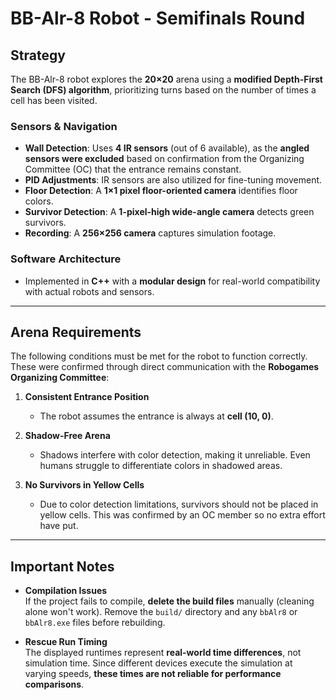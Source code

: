 # **BB-Alr-8 Robot - Semifinals Round**

## **Strategy**
The BB-Alr-8 robot explores the **20×20** arena using a **modified Depth-First Search (DFS) algorithm**, prioritizing turns based on the number of times a cell has been visited.

### **Sensors & Navigation**
- **Wall Detection**: Uses **4 IR sensors** (out of 6 available), as the **angled sensors were excluded** based on confirmation from the Organizing Committee (OC) that the entrance remains constant.
- **PID Adjustments**: IR sensors are also utilized for fine-tuning movement.
- **Floor Detection**: A **1×1 pixel floor-oriented camera** identifies floor colors.
- **Survivor Detection**: A **1-pixel-high wide-angle camera** detects green survivors.
- **Recording**: A **256×256 camera** captures simulation footage.

### **Software Architecture**
- Implemented in **C++** with a **modular design** for real-world compatibility with actual robots and sensors.

---

## **Arena Requirements**
The following conditions must be met for the robot to function correctly. These were confirmed through direct communication with the **Robogames Organizing Committee**:

1. **Consistent Entrance Position**  
   - The robot assumes the entrance is always at **cell (10, 0)**.

2. **Shadow-Free Arena**  
   - Shadows interfere with color detection, making it unreliable. Even humans struggle to differentiate colors in shadowed areas.

3. **No Survivors in Yellow Cells**  
   - Due to color detection limitations, survivors should not be placed in yellow cells. This was confirmed by an OC member so no extra effort have put.

---

## **Important Notes**

- **Compilation Issues**  
  If the project fails to compile, **delete the build files** manually (cleaning alone won't work). Remove the `build/` directory and any `bbAlr8` or `bbAlr8.exe` files before rebuilding.

- **Rescue Run Timing**  
  The displayed runtimes represent **real-world time differences**, not simulation time. Since different devices execute the simulation at varying speeds, **these times are not reliable for performance comparisons**.
